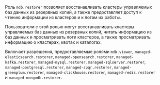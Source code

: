 Роль `mdb.restorer` позволяет восстанавливать кластеры управляемых баз данных из резервных копий, а также предоставляет доступ к чтению информации из кластеров и к логам их работы.

Пользователи с этой ролью могут восстанавливать кластеры управляемых баз данных из резервных копий, читать информацию из баз данных и просматривать логи кластеров, а также просматривать информацию о кластерах, квотах и каталогах.

Включает разрешения, предоставляемые ролями `mdb.viewer`, `managed-elasticsearch.restorer`, `managed-opensearch.restorer`, `managed-kafka.restorer`, `managed-mysql.restorer`, `managed-sqlserver.restorer`, `managed-postgresql.restorer`, `managed-spqr.restorer`, `managed-greenplum.restorer`, `managed-clickhouse.restorer`, `managed-redis.restorer` и `managed-mongodb.restorer`.